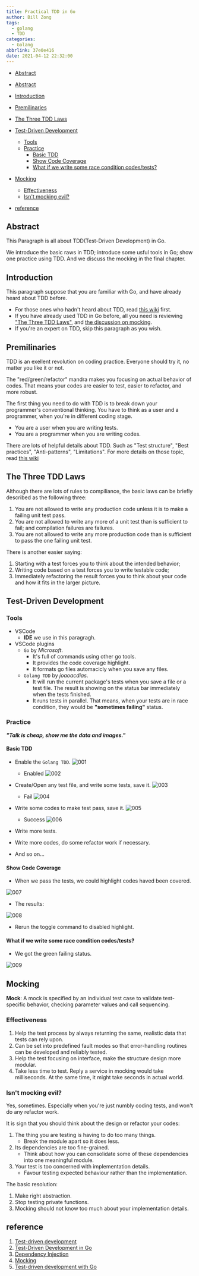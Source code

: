 ```yaml
---
title: Practical TDD in Go
author: Bill Zong
tags:
  - golang
  - TDD
categories:
  - Golang
abbrlink: 37e0e416
date: 2021-04-12 22:32:00
---
```

<!-- START doctoc generated TOC please keep comment here to allow auto update -->
<!-- DON'T EDIT THIS SECTION, INSTEAD RE-RUN doctoc TO UPDATE -->

- [Abstract](#abstract)

- [Abstract](#abstract)
- [Introduction](#introduction)
- [Premilinaries](#premilinaries)
- [The Three TDD Laws](#the-three-tdd-laws)
- [Test-Driven Development](#test-driven-development)
    - [Tools](#tools)
    - [Practice](#practice)
        - [Basic TDD](#basic-tdd)
        - [Show Code Coverage](#show-code-coverage)
        - [What if we write some race condition codes/tests?](#what-if-we-write-some-race-condition-codestests)
- [Mocking](#mocking)
    - [Effectiveness](#effectiveness)
    - [Isn't mocking evil?](#isnt-mocking-evil)
- [reference](#reference)

<!-- END doctoc generated TOC please keep comment here to allow auto update -->

## Abstract

This Paragraph is all about TDD(Test-Driven Development) in Go.

We introduce the basic raws in TDD; introduce some usful tools in Go; show one practice using TDD. And we discuss the mocking in the final chapter.

## Introduction

This paragraph suppose that you are familiar with Go, and have already heard about TDD before.

* For those ones who hadn't heard about TDD, read [this wiki](https://en.wikipedia.org/wiki/Test-driven_development) first.
* If you have already used TDD in Go before, all you need is reviewing ["The Three TDD Laws"](), and [the discussion on mocking]().
* If you're an expert on TDD, skip this paragraph as you wish.

## Premilinaries

TDD is an exellent revolution on coding practice. Everyone should try it, no matter you like it or not.

The "red/green/refactor" mandra makes you focusing on actual behavior of codes. That means your codes are easier to test, easier to refactor, and more robust.

The first thing you need to do with TDD is to break down your programmer's conventional thinking. You have to think as a user and a programmer, when you're in different coding stage.

* You are a user when you are writing tests.
* You are a programmer when you are writing codes.

There are lots of helpful details about TDD. Such as "Test structure", "Best practices", "Anti-patterns", "Limitations". For more details on those topic, read [this wiki](https://en.wikipedia.org/wiki/Test-driven_development)

## The Three TDD Laws

Although there are lots of rules to compiliance, the basic laws can be briefly described as the following three:

1. You are not allowed to write any production code unless it is to make a failing unit test pass.
2. You are not allowed to write any more of a unit test than is sufficient to fail; and compilation failures are failures.
3. You are not allowed to write any more production code than is sufficient to pass the one failing unit test.

There is another easier saying:

1. Starting with a test forces you to think about the intended behavior;
2. Writing code based on a test forces you to write testable code;
3. Immediately refactoring the result forces you to think about your code and how it fits in the larger picture.

## Test-Driven Development

### Tools

* VSCode
    * **IDE** we use in this paragragh.
* VSCode plugins
    * `Go` by *Microsoft*.
        * It's full of commands using other go tools.
        * It provides the code coverage highlight.
        * It formats go files automacicly when you save any files.
    * `Golang TDD` by *joaoacdias*.
        * It will run the current package's tests when you save a file or a test file. The result is showing on the status bar immediately when the tests finished.
        * It runs tests in parallel. That means, when your tests are in race condition, they would be **"sometimes failing"** status.

### Practice

***"Talk is cheap, show me the data and images."***

#### Basic TDD

* Enable the `Golang TDD`.
    ![001](https://lexiangla.com/assets/8c9cdf96164611e9b440525400ac2e73 "001")
    * Enabled
        ![002](https://lexiangla.com/assets/ae070e72164611e996f05254004f9daa)

* Create/Open any test file, and write some tests, save it.
    ![003](https://lexiangla.com/assets/b758040e164611e98bb452540089e328 "003")
    * Fail
        ![004](https://lexiangla.com/assets/bf6db67a164611e991e8525400a20cd4 "004")

* Write some codes to make test pass, save it.
    ![005](https://lexiangla.com/assets/ccf53016164611e9aedf5254002ec14d "005")
    * Success
        ![006](https://lexiangla.com/assets/d1e15e24164611e986885254004f9daa "006")

* Write more tests.
* Write more codes, do some refactor work if necessary.
* And so on...

#### Show Code Coverage

* When we pass the tests, we could highlight codes haved been covered.

![007](https://lexiangla.com/assets/dc09c166164611e99a0f525400b4d70f "007")

* The results:

![008](https://lexiangla.com/assets/e29f0086164611e9b89d525400dca728 "008")

* Rerun the toggle command to disabled highlight.

#### What if we write some race condition codes/tests?

* We got the green failing status.

![009](https://lexiangla.com/assets/ea1e8c6e164611e9954c525400177fdc "009")

## Mocking

**Mock**: A mock is specified by an individual test case to validate test-specific behavior, checking parameter values and call sequencing.

### Effectiveness

1. Help the test process by always returning the same, realistic data that tests can rely upon.
2. Can be set into predefined fault modes so that error-handling routines can be developed and reliably tested.
3. Help the test focusing on interface, make the structure design more  modular.
4. Take less time to test. Reply a service in mocking would take milliseconds. At the same time, it might take seconds in actual world.

### Isn't mocking evil?

Yes, sometimes. Especially when you're just numbly coding tests, and won't do any refactor work.

It is sign that you should think about the design or refactor your codes:

1. The thing you are testing is having to do too many things.
    * Break the module apart so it does less.
2. Its dependencies are too fine-grained.
    * Think about how you can consolidate some of these dependencies into one meaningful module.
3. Your test is too concerned with implementation details.
    * Favour testing expected behaviour rather than the implementation.

The basic resolution:

1. Make right abstraction.
2. Stop testing private functions.
3. Mocking should not know too much about your implementation details.

## reference

1. [Test-driven development](https://en.wikipedia.org/wiki/Test-driven_development)
2. [Test-Driven Development in Go](https://medium.com/@pierreprinetti/test-driven-development-in-go-baeab5adb468)
3. [Dependency Injection](https://github.com/quii/learn-go-with-tests/blob/master/dependency-injection.md)
4. [Mocking](https://github.com/quii/learn-go-with-tests/blob/master/mocking.md)
5. [Test-driven development with Go](https://leanpub.com/golang-tdd/read)